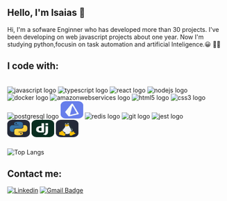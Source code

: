 
## Hello, I'm Isaias 👋 

<p> Hi, I'm a sofware Enginner who has developed more than 30 projects. I've been developing on web javascript projects about one year. Now I'm studying python,focusin on task automation and artificial Inteligence.😀 🧑‍💻 </p>


## I code with:

<div style="display: inline_block"><br/>
    <img src="https://cdn.jsdelivr.net/gh/devicons/devicon/icons/javascript/javascript-original.svg" height="40" width="52" alt="javascript logo"  />
  <img src="https://cdn.jsdelivr.net/gh/devicons/devicon/icons/typescript/typescript-original.svg" height="40" width="52" alt="typescript logo"  />
  <img src="https://cdn.jsdelivr.net/gh/devicons/devicon/icons/react/react-original.svg" height="40" width="52" alt="react logo"  />
  <img src="https://cdn.jsdelivr.net/gh/devicons/devicon/icons/nodejs/nodejs-original.svg" height="40" width="52" alt="nodejs logo"  />
  <img src="https://cdn.jsdelivr.net/gh/devicons/devicon/icons/docker/docker-original.svg" height="40" width="52" alt="docker logo"  />
  <img src="https://cdn.jsdelivr.net/gh/devicons/devicon/icons/amazonwebservices/amazonwebservices-original.svg" height="40" width="52" alt="amazonwebservices logo"  />
  <img src="https://cdn.jsdelivr.net/gh/devicons/devicon/icons/html5/html5-original.svg" height="40" width="52" alt="html5 logo"  />
  <img src="https://cdn.jsdelivr.net/gh/devicons/devicon/icons/css3/css3-original.svg" height="40" width="52" alt="css3 logo"  />
  <img src="https://cdn.jsdelivr.net/gh/devicons/devicon/icons/postgresql/postgresql-original.svg" height="40" width="52" alt="postgresql logo"  />
  <img src="https://github.com/tandpfun/skill-icons/raw/main/icons/Prisma.svg" height="40" width="52" alt="prisma logo"  />
  <img src="https://cdn.jsdelivr.net/gh/devicons/devicon/icons/redis/redis-original.svg" height="40" width="52" alt="redis logo"  />
  <img src="https://cdn.jsdelivr.net/gh/devicons/devicon/icons/git/git-original.svg" height="40" width="52" alt="git logo"  />
  <img src="https://cdn.jsdelivr.net/gh/devicons/devicon/icons/jest/jest-plain.svg" height="40" width="52" alt="jest logo"  />
  <br/>
  <img src="https://github.com/tandpfun/skill-icons/raw/main/icons/Python-Dark.svg" height="40" width="52" alt="python logo"/>
   <img src="https://github.com/tandpfun/skill-icons/raw/main/icons/Django.svg" height="40" width="52" alt="django logo"/>
    <img src="https://github.com/tandpfun/skill-icons/raw/main/icons/Linux-Dark.svg" height="40" width="52" alt="linux logo"/>
</div>

###

![Top Langs](https://github-readme-stats.vercel.app/api/top-langs/?username=isaiassf22&layout=compact)


###


## Contact me:

[![Linkedin](https://img.shields.io/badge/LinkedIn-0077B5?style=for-the-badge&logo=linkedin&logoColor=white)](https://www.linkedin.com/in/isaias-souza-dev/)
[![Gmail Badge](https://img.shields.io/badge/Gmail-D14836?style=for-the-badge&logo=gmail&logoColor=white)](mailto:figueiredo.isaias@gmail.com)    
    
